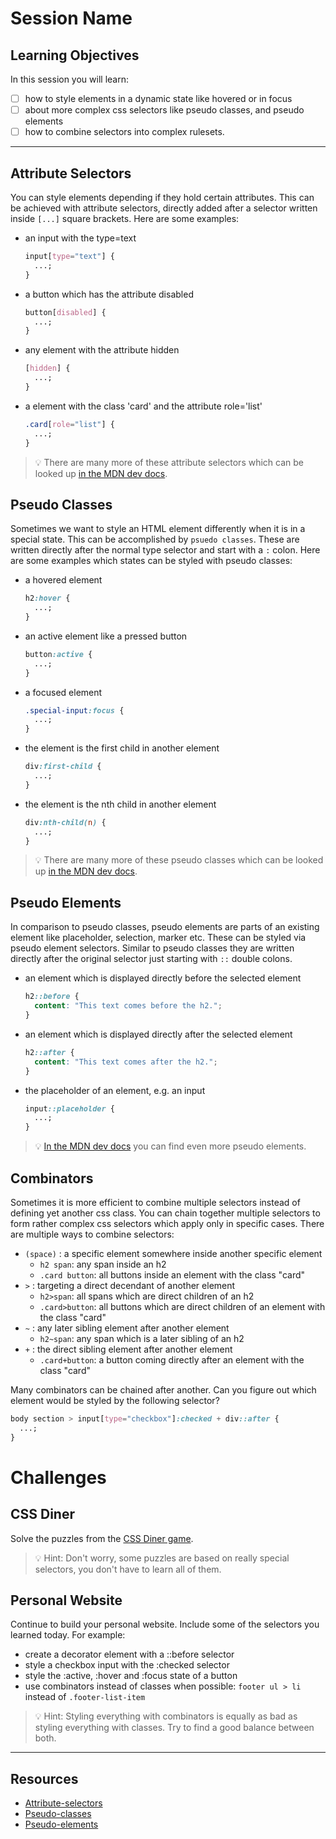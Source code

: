 # Session Name

## Learning Objectives

In this session you will learn:

- [ ] how to style elements in a dynamic state like hovered or in focus
- [ ] about more complex css selectors like pseudo classes, and pseudo elements
- [ ] how to combine selectors into complex rulesets.

---

## Attribute Selectors

You can style elements depending if they hold certain attributes. This can be achieved with attribute selectors, directly added after a selector written inside `[...]` square brackets. Here are some examples:

- an input with the type=text

  ```css
  input[type="text"] {
    ...;
  }
  ```

- a button which has the attribute disabled

  ```css
  button[disabled] {
    ...;
  }
  ```

- any element with the attribute hidden

  ```css
  [hidden] {
    ...;
  }
  ```

- a element with the class 'card' and the attribute role='list'

  ```css
  .card[role="list"] {
    ...;
  }
  ```

> 💡 There are many more of these attribute selectors which can be looked up [in the MDN dev docs](https://developer.mozilla.org/en-US/docs/Web/CSS/Attribute_selectors).

## Pseudo Classes

Sometimes we want to style an HTML element differently when it is in a special state. This can be accomplished by `psuedo classes`. These are written directly after the normal type selector and start with a `:` colon. Here are some examples which states can be styled with pseudo classes:

- a hovered element

  ```css
  h2:hover {
    ...;
  }
  ```

- an active element like a pressed button

  ```css
  button:active {
    ...;
  }
  ```

- a focused element

  ```css
  .special-input:focus {
    ...;
  }
  ```

- the element is the first child in another element
  ```css
  div:first-child {
    ...;
  }
  ```
- the element is the nth child in another element
  ```css
  div:nth-child(n) {
    ...;
  }
  ```

> 💡 There are many more of these pseudo classes which can be looked up [in the MDN dev docs](https://developer.mozilla.org/en-US/docs/Web/CSS/Pseudo-classes).

## Pseudo Elements

In comparison to pseudo classes, pseudo elements are parts of an existing element like placeholder, selection, marker etc. These can be styled via pseudo element selectors. Similar to pseudo classes they are written directly after the original selector just starting with `::` double colons.

- an element which is displayed directly before the selected element

  ```css
  h2::before {
    content: "This text comes before the h2.";
  }
  ```

- an element which is displayed directly after the selected element

  ```css
  h2::after {
    content: "This text comes after the h2.";
  }
  ```

- the placeholder of an element, e.g. an input
  ```css
  input::placeholder {
    ...;
  }
  ```

> 💡 [In the MDN dev docs](https://developer.mozilla.org/en-US/docs/Web/CSS/Pseudo-elements) you can find even more pseudo elements.

## Combinators

Sometimes it is more efficient to combine multiple selectors instead of defining yet another css class. You can chain together multiple selectors to form rather complex css selectors which apply only in specific cases. There are multiple ways to combine selectors:

- `(space)` : a specific element somewhere inside another specific element
  - `h2 span`: any span inside an h2
  - `.card button`: all buttons inside an element with the class "card"
- `>` : targeting a direct decendant of another element
  - `h2>span`: all spans which are direct children of an h2
  - `.card>button`: all buttons which are direct children of an element with the class "card"
- `~` : any later sibling element after another element
  - `h2~span`: any span which is a later sibling of an h2
- `+` : the direct sibling element after another element
  - `.card+button`: a button coming directly after an element with the class "card"

Many combinators can be chained after another. Can you figure out which element would be styled by the following selector?

```css
body section > input[type="checkbox"]:checked + div::after {
  ...;
}
```

# Challenges

## CSS Diner

Solve the puzzles from the [CSS Diner game](https://flukeout.github.io/).

> 💡 Hint: Don't worry, some puzzles are based on really special selectors, you don't have to learn all of them.

## Personal Website

Continue to build your personal website. Include some of the selectors you learned today. For example:

- create a decorator element with a ::before selector
- style a checkbox input with the :checked selector
- style the :active, :hover and :focus state of a button
- use combinators instead of classes when possible: `footer ul > li` instead of `.footer-list-item`

> 💡 Hint: Styling everything with combinators is equally as bad as styling everything with classes. Try to find a good balance between both.

---

## Resources

- [Attribute-selectors](https://developer.mozilla.org/en-US/docs/Web/CSS/Attribute_selectors)
- [Pseudo-classes](https://developer.mozilla.org/en-US/docs/Web/CSS/Pseudo-classes)
- [Pseudo-elements](https://developer.mozilla.org/en-US/docs/Web/CSS/Pseudo-elements)
